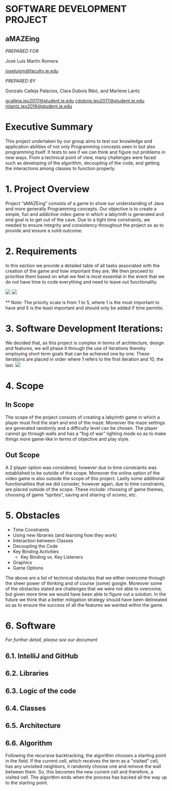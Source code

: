 # SOFTWARE DEVELOPMENT PROJECT
## aMAZEing

_PREPARED FOR_

José Luis Martin Romera

joseluism@faculty.ie.edu 

_PREPARED BY_

Gonzalo Calleja Palacios, Clara Dubois Ribó, and Marlene Lantz

gcalleja.ieu2017@student.ie.edu
cdubois.ieu2017@student.ie.edu
mlantz.ieu2016@student.ie.edu  

# Executive Summary
This project undertaken by our group aims to test our knowledge and application abilities of not only Programming concepts seen in but also programming itself. It tests to see if we can think and figure out problems in new ways. From a technical point of view, many challenges were faced such as developing of the algorithm, decoupling of the code, and getting the interactions among classes to function properly. 

# 1. Project Overview
Project “aMAZEing” consists of a game to show our understanding of Java and more generally Programming concepts. Our objective is to create a simple, fun and addictive video game in which a labyrinth is generated and end goal is to get out of the cave. 
Due to a tight time constraints, we needed to ensure integrity and consistency throughout the project so as to provide and ensure a solid outcome. 
# 2. Requirements
In this section we provide a detailed table of all tasks associated with the creation of the game and how important they are. We then proceed to prioritise them based on what we feel is most essential in the event that we do not have time to code everything and need to leave out functionality.

![](https://user-images.githubusercontent.com/42964691/70002094-54fa7d00-155f-11ea-929a-dbcd60a57a50.png)
![](https://user-images.githubusercontent.com/42964691/70002086-52982300-155f-11ea-9261-b34d27d53537.png)


** Note: The priority scale is from 1 to 5, where 1 is the most important to have and 5 is the least important and should only be added if time permits.

# 3. Software Development Iterations:
We decided that, as this project is complex in terms of architecture, design and features, we will phase it through the use of  iterations thereby employing short term goals that can be achieved one by one. These iterations are placed in order where 1 refers to the first iteration and 10, the last.
![](https://user-images.githubusercontent.com/42964691/70002226-aacf2500-155f-11ea-9110-3d644ef4989e.png)

# 4. Scope
## In Scope
The scope of the project consists of creating a labyrinth game in which a player must find the start and end of the maze. Moreover the maze settings are generated randomly and a difficulty level can be chosen. The player cannot go through walls and has a “fog of war” lighting mode so as to make things more game-like in terms of objective and play style. 

## Out Scope
A 2 player option was considered, however due to time constraints was established to be outside of the scope. Moreover the online option of the video game is also outside the scope of this project. Lastly some additional functionalities that we did consider, however again, due to time constraints, are placed outside of the scope. These include: choosing of game themes, choosing of game “sprites”, saving and sharing of scores, etc. 

# 5. Obstacles
* Time Constraints
* Using new libraries (and learning how they work)
* Interaction between Classes
* Decoupling the Code
* Key Binding Activities
  * Key Binding vs. Key Listeners
* Graphics
* Game Options

The above are a list of technical obstacles that we either overcome through the sheer power of thinking and of course (some) google. Moreover some of the obstacles stated are challenges that we were not able to overcome, but given more time we would have been able to figure out a solution. In the future we think that a better mitigation strategy should have been delineated so as to ensure the success of all the features we wanted within the game. 

# 6. Software
_For further detail, please see our document_

## 6.1. IntelliJ and GitHub
## 6.2. Libraries
## 6.3. Logic of the code
## 6.4. Classes
## 6.5. Architecture
## 6.6. Algorithm
Following the recursive backtracking, the algorithm chooses a starting point in the field. If the current cell, which receives the term as a "visited" cell, has any unvisited neighbors, it randomly choose one and remove the wall between them. So, this becomes the new current cell and therefore, a visited cell. The algorithm ends when the process has backed all the way up to the starting point.


